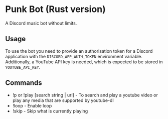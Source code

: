 # Punk Bot (Rust version)
A Discord music bot without limits.

## Usage
To use the bot you need to provide an authorisation token for a Discord application with the `DISCORD_APP_AUTH_TOKEN` environment variable. Additionally, a YouTube API key is needed, which is expected to be stored in `YOUTUBE_API_KEY`.

## Commands
* !p or !play [search string | url] - To search and play a youtube video or play any media that are supported by youtube-dl
* !loop - Enable loop
* !skip - Skip what is currently playing
 
